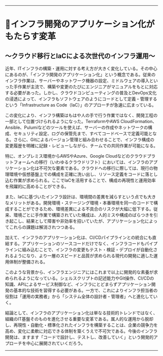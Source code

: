 
---

# 🚀インフラ開発のアプリケーション化がもたらす変革
## 〜クラウド移行とIaCによる次世代のインフラ運用〜

近年、ITインフラの構築・運用に対する考え方が大きく変化している。その中心にあるのが、「インフラ開発のアプリケーション化」という概念である。従来のインフラ作業は、サーバーやネットワーク機器の設定、ミドルウェアの導入といった手作業が主流で、構築や変更のたびにエンジニアがマニュアルをもとに対応する必要があった。しかし、クラウドコンピューティングの普及とDevOps文化の浸透によって、インフラもソフトウェアのようにコードとして定義・管理するという「Infrastructure as Code（IaC）」のアプローチが急速に広まっている。

この変化により、インフラ構築はもはや人の手で行う作業ではなく、開発工程の一部として位置づけられるようになった。TerraformやAWS CloudFormation、Ansible、Pulumiなどのツールを使えば、サーバーの作成やネットワークの構成、セキュリティ設定、ログの保管先まで、すべてコードベースで定義可能となる。さらに、Gitによるバージョン管理と組み合わせることで、インフラ構成の変更履歴を明確に記録・レビューしながら、チームでの共同作業が可能になる。

特に、オンプレミス環境からAWSやAzure、Google Cloudなどのクラウドプラットフォームへの移行（いわゆるクラウドリフト）においては、インフラのアプリケーション化は不可欠な要素である。クラウドへの移行に際しては、現行の物理環境や仮想基盤上での構成を正確に洗い出し、リソース定義をコードに落とし込む作業が求められる。ここでIaCを活用することで、構成の再現性と運用効率を飛躍的に高めることができる。

また、IaCに基づいたインフラ設計は、環境間の差異を減らすという点でも大きなメリットがある。開発環境・ステージング環境・本番環境を同一のコードで構成することができるため、環境差異による不具合のリスクが大幅に低下する。従来、環境ごとに手作業で構築されていた構成は、人的ミスや構成のばらつきを引き起こし、結果として障害や非効率を招いていたが、アプリケーション化によってこれらの課題は解消されつつある。

加えて、インフラのアプリケーション化は、CI/CDパイプラインとの統合にも直結する。アプリケーションのソースコードだけでなく、インフラコードもパイプラインに組み込むことで、インフラの変更もテスト・検証・デプロイが自動化されるようになり、より一層のスピードと品質が求められる現代の開発に適した運用体制が整備される。

このような背景から、インフラエンジニアにはこれまで以上に開発的な素養が求められるようになっている。シェルスクリプトの記述能力やGit操作、CI/CDの知識、APIによるサービス制御など、インフラにとどまらずアプリケーション開発の基本的な技術を習得する必要がある。一方で、これによりインフラ担当者の役割は「運用の実務者」から「システム全体の設計者・管理者」へと進化していく。

結論として、インフラのアプリケーション化は単なる技術的トレンドではなく、組織のIT基盤そのものを進化させる重要な変革である。属人的な運用から脱却し、再現性・自動化・標準化されたインフラを構築することは、企業の競争力を高め、変化に柔軟に対応できる体制を築くうえで不可欠である。今後のインフラ開発は、ますます「コードで設計し、テストし、改善していく」という開発的アプローチを中心に展開されていくだろう。

---

